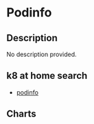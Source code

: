 # Podinfo

## Description

No description provided.

## k8 at home search

- [podinfo](https://nanne.dev/k8s-at-home-search/#/podinfo)

## Charts


